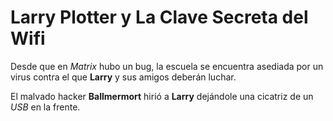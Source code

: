 # Larry Plotter y La Clave Secreta del Wifi #
Desde que en *Matrix* hubo un bug, la escuela se encuentra asediada por un virus contra el que **Larry** y sus amigos deberán luchar.

El malvado hacker **Ballmermort** hirió a **Larry** dejándole una cicatriz de un *USB* en la frente.
